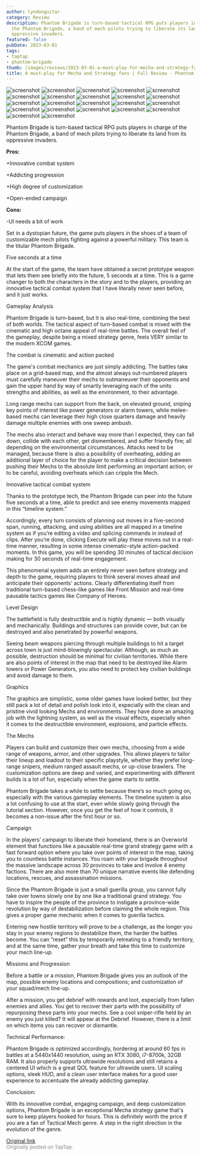 ```yaml
---
author: lyndonguitar
category: Review
description: Phantom Brigade is turn-based tactical RPG puts players in charge of
  the Phantom Brigade, a band of mech pilots trying to liberate its land from its
  oppressive invaders.
featured: false
pubDate: 2023-03-01
tags:
- taptap
- phantom-brigade
thumb: /images/reviews/2023-03-01-a-must-play-for-mecha-and-strategy-fans--full-review---phantom-brigade-0.avif
title: A must-play for Mecha and Strategy fans | Full Review - Phantom Brigade
---
```


<div class="gallery">
  <img src="/images/reviews/2023-03-01-a-must-play-for-mecha-and-strategy-fans--full-review---phantom-brigade-0.avif" alt="screenshot" />
  <img src="/images/reviews/2023-03-01-a-must-play-for-mecha-and-strategy-fans--full-review---phantom-brigade-1.avif" alt="screenshot" />
  <img src="/images/reviews/2023-03-01-a-must-play-for-mecha-and-strategy-fans--full-review---phantom-brigade-2.avif" alt="screenshot" />
  <img src="/images/reviews/2023-03-01-a-must-play-for-mecha-and-strategy-fans--full-review---phantom-brigade-3.avif" alt="screenshot" />
  <img src="/images/reviews/2023-03-01-a-must-play-for-mecha-and-strategy-fans--full-review---phantom-brigade-4.avif" alt="screenshot" />
  <img src="/images/reviews/2023-03-01-a-must-play-for-mecha-and-strategy-fans--full-review---phantom-brigade-5.avif" alt="screenshot" />
  <img src="/images/reviews/2023-03-01-a-must-play-for-mecha-and-strategy-fans--full-review---phantom-brigade-6.avif" alt="screenshot" />
  <img src="/images/reviews/2023-03-01-a-must-play-for-mecha-and-strategy-fans--full-review---phantom-brigade-7.avif" alt="screenshot" />
  <img src="/images/reviews/2023-03-01-a-must-play-for-mecha-and-strategy-fans--full-review---phantom-brigade-8.avif" alt="screenshot" />
  <img src="/images/reviews/2023-03-01-a-must-play-for-mecha-and-strategy-fans--full-review---phantom-brigade-9.avif" alt="screenshot" />
  <img src="/images/reviews/2023-03-01-a-must-play-for-mecha-and-strategy-fans--full-review---phantom-brigade-10.avif" alt="screenshot" />
  <img src="/images/reviews/2023-03-01-a-must-play-for-mecha-and-strategy-fans--full-review---phantom-brigade-11.avif" alt="screenshot" />
  <img src="/images/reviews/2023-03-01-a-must-play-for-mecha-and-strategy-fans--full-review---phantom-brigade-12.avif" alt="screenshot" />
  <img src="/images/reviews/2023-03-01-a-must-play-for-mecha-and-strategy-fans--full-review---phantom-brigade-13.avif" alt="screenshot" />
  <img src="/images/reviews/2023-03-01-a-must-play-for-mecha-and-strategy-fans--full-review---phantom-brigade-14.avif" alt="screenshot" />
  <img src="/images/reviews/2023-03-01-a-must-play-for-mecha-and-strategy-fans--full-review---phantom-brigade-15.avif" alt="screenshot" />
  <img src="/images/reviews/2023-03-01-a-must-play-for-mecha-and-strategy-fans--full-review---phantom-brigade-16.avif" alt="screenshot" />
  <img src="/images/reviews/2023-03-01-a-must-play-for-mecha-and-strategy-fans--full-review---phantom-brigade-17.avif" alt="screenshot" />
  <img src="/images/reviews/2023-03-01-a-must-play-for-mecha-and-strategy-fans--full-review---phantom-brigade-18.avif" alt="screenshot" />
  <img src="/images/reviews/2023-03-01-a-must-play-for-mecha-and-strategy-fans--full-review---phantom-brigade-19.avif" alt="screenshot" />
  <img src="/images/reviews/2023-03-01-a-must-play-for-mecha-and-strategy-fans--full-review---phantom-brigade-20.avif" alt="screenshot" />
  <img src="/images/reviews/2023-03-01-a-must-play-for-mecha-and-strategy-fans--full-review---phantom-brigade-21.avif" alt="screenshot" />
</div>

Phantom Brigade is turn-based tactical RPG puts players in charge of the Phantom Brigade, a band of mech pilots trying to liberate its land from its oppressive invaders.


**Pros:**


+Innovative combat system

+Addicting progression

+High degree of customization

+Open-ended campaign


**Cons:**


-UI needs a bit of work

Set in a dystopian future, the game puts players in the shoes of a team of customizable mech pilots fighting against a powerful military. This team is the titular Phantom Brigade.

Five seconds at a time

At the start of the game, the team have obtained a secret prototype weapon that lets them see briefly into the future, 5 seconds at a time. This is a game changer to both the characters in the story and to the players, providing an innovative tactical combat system that I have literally never seen before, and it just works.

Gameplay Analysis

Phantom Brigade is turn-based, but it is also real-time, combining the best of both worlds. The tactical aspect of turn-based combat is mixed with the cinematic and high octane appeal of real-time battles. The overall feel of the gameplay, despite being a mixed strategy genre, feels VERY similar to the modern XCOM games.

The combat is cinematic and action packed

The game's combat mechanics are just simply addicting. The battles take place on a grid-based map, and the almost always out-numbered players must carefully maneuver their mechs to outmaneuver their opponents and gain the upper hand by way of smartly leveraging each of the units strengths and abilities, as well as the environment, to their advantage.

Long range mechs can support from the back, on elevated ground, sniping key points of interest like power generators or alarm towers, while melee-based mechs can leverage their high close quarters damage and heavily damage multiple enemies with one sweep ambush.

The mechs also interact and behave way more than I expected, they can fall down, collide with each other, get dismembered, and suffer friendly fire; all depending on the environmental circumstances. Attacks need to be managed, because there is also a possibility of overheating, adding an additional layer of choice for the player to make a critical decision between pushing their Mechs to the absolute limit performing an important action; or to be careful, avoiding overheats which can cripple the Mech.

Innovative tactical combat system

Thanks to the prototype tech, the Phantom Brigade can peer into the future five seconds at a time, able to predict and see enemy movements mapped in this “timeline system.”

Accordingly, every turn consists of planning out moves in a five-second span, running, attacking, and using abilities are all mapped in a timeline system as if you’re editing a video and splicing commands in instead of clips. After you’re done, clicking Execute will play these moves out in a real-time manner, resulting in some intense cinematic-style action-packed moments. In this game, you will be spending 30 minutes of tactical decision making for 30 seconds of real-time engagement.

This phenomenal system adds an entirely never seen before strategy and depth to the game, requiring players to think several moves ahead and anticipate their opponents' actions. Clearly differentiating itself from traditional turn-based chess-like games like Front Mission and real-time pausable tactics games like Company of Heroes.

Level Design

The battlefield is fully destructible and is highly dynamic — both visually and mechanically. Buildings and structures can provide cover, but can be destroyed and also penetrated by powerful weapons.

Seeing beam weapons piercing through multiple buildings to hit a target across town is just mind-blowingly spectacular. Although, as much as possible, destruction should be minimal for civilian territories. While there are also points of interest in the map that need to be destroyed like Alarm towers or Power Generators, you also need to protect key civilian buildings and avoid damage to them.

Graphics

The graphics are simplistic, some older games have looked better, but they still pack a lot of detail and polish look into it, especially with the clean and pristine vivid looking Mechs and environments. They have done an amazing job with the lightning system, as well as the visual effects, especially when it comes to the destructible environment, explosions, and particle effects.

The Mechs

Players can build and customize their own mechs, choosing from a wide range of weapons, armor, and other upgrades. This allows players to tailor their lineup and loadout to their specific playstyle, whether they prefer long-range snipers, medium ranged assault mechs, or up-close brawlers. The customization options are deep and varied, and experimenting with different builds is a lot of fun, especially when the game starts to settle.

Phantom Brigade takes a while to settle because there’s so much going on, especially with the various gameplay elements. The timeline system is also a lot confusing to use at the start, even while slowly going through the tutorial section. However, once you get the feel of how it controls, it becomes a non-issue after the first hour or so.

Campaign

In the players’ campaign to liberate their homeland, there is an Overworld element that functions like a pausable real-time grand strategy game with a fast forward option where you take over points of interest in the map, taking you to countless battle instances. You roam with your brigade throughout the massive landscape across 30 provinces to take and involve 4 enemy factions. There are also more than 70 unique narrative events like defending locations, rescues, and assassination missions.

Since the Phantom Brigade is just a small guerilla group, you cannot fully take over towns slowly one by one like a traditional grand strategy. You have to inspire the people of the province to instigate a province-wide revolution by way of destabilization before claiming the whole region. This gives a proper game mechanic when it comes to guerilla tactics.

Entering new hostile territory will prove to be a challenge, as the longer you stay in your enemy regions to destabilize them, the harder the battles become. You can “reset” this by temporarily retreating to a friendly territory, and at the same time, gather your breath and take this time to customize your mech line-up.

Missions and Progression

Before a battle or a mission, Phantom Brigade gives you an outlook of the map, possible enemy locations and compositions; and customization of your squad/mech line-up.

After a mission, you get debrief with rewards and loot, especially from fallen enemies and allies. You get to recover their parts with the possibility of repurposing these parts into your mechs. See a cool sniper-rifle held by an enemy you just killed? It will appear at the Debrief. However, there is a limit on which items you can recover or dismantle.

Technical Performance:

Phantom Brigade is optimized accordingly, bordering at around 60 fps in battles at a 5440x1440 resolution, using an RTX 3080, i7-8700k, 32GB RAM. It also properly supports ultrawide resolutions and still retains a centered UI which is a great QOL feature for ultrawide users. UI scaling options, sleek HUD, and a clean user interface makes for a good user experience to accentuate the already addicting gameplay.

Conclusion:

With its innovative combat, engaging campaign, and deep customization options, Phantom Brigade is an exceptional Mecha strategy game that's sure to keep players hooked for hours. This is definitely worth the price if you are a fan of Tactical Mech genre. A step in the right direction in the evolution of the genre.

[Original link](https://www.taptap.io/post/4680069)<br><span style="font-size: 0.95em; color: #888;">Originally posted on TapTap.</span>